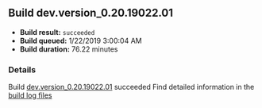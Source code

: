 ## Build dev.version_0.20.19022.01
- **Build result:** `succeeded`
- **Build queued:** 1/22/2019 3:00:04 AM
- **Build duration:** 76.22 minutes
### Details
Build [dev.version_0.20.19022.01](https://winappstudio.visualstudio.com/web/build.aspx?pcguid=a4ef43be-68ce-4195-a619-079b4d9834c2&builduri=vstfs%3a%2f%2f%2fBuild%2fBuild%2f26936) succeeded
Find detailed information in the [build log files](https://uwpctdiags.blob.core.windows.net/buildlogs/dev.version_0.20.19022.01_logs.zip)
